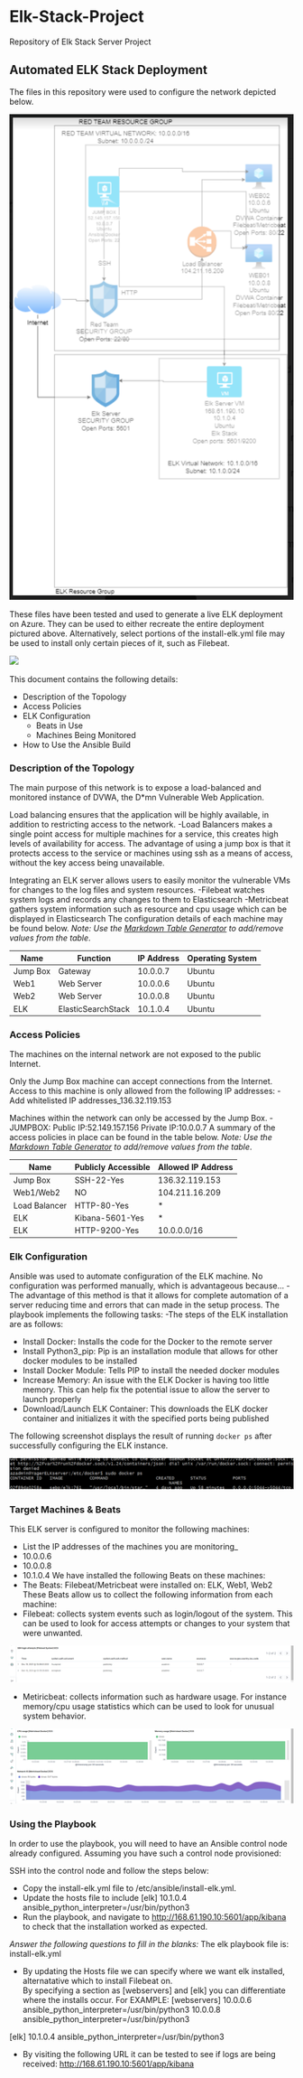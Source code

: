 # Elk-Stack-Project
Repository of Elk Stack Server Project
## Automated ELK Stack Deployment

The files in this repository were used to configure the network depicted below.

![](Diagrams/Network_Diagram.png.png)


These files have been tested and used to generate a live ELK deployment on Azure. They can be used to either recreate the entire deployment pictured above. Alternatively, select portions of the install-elk.yml file may be used to install only certain pieces of it, such as Filebeat.

![](Ansible/install-elk.yml)

This document contains the following details:
- Description of the Topology
- Access Policies
- ELK Configuration
  - Beats in Use
  - Machines Being Monitored
- How to Use the Ansible Build


### Description of the Topology

The main purpose of this network is to expose a load-balanced and monitored instance of DVWA, the D*mn Vulnerable Web Application.

Load balancing ensures that the application will be highly available, in addition to restricting access to the network.
-Load Balancers makes a single point access for multiple machines for a service, this creates high levels of availability for access.  The advantage of using a jump box is that it protects access to the service or machines using ssh as a means of access, without the key access being unavailable. 

Integrating an ELK server allows users to easily monitor the vulnerable VMs for changes to the log files and system resources.
-Filebeat watches system logs and records any changes to them to Elasticsearch
-Metricbeat gathers system information such as resource and cpu usage which can be displayed in Elasticsearch
The configuration details of each machine may be found below.
_Note: Use the [Markdown Table Generator](http://www.tablesgenerator.com/markdown_tables) to add/remove values from the table_.

| Name     | Function           | IP Address | Operating System |
|----------|--------------------|------------|------------------|
| Jump Box | Gateway            | 10.0.0.7   | Ubuntu           |
| Web1     | Web Server         | 10.0.0.6   | Ubuntu           |
| Web2     | Web Server         | 10.0.0.8   | Ubuntu           |
| ELK      | ElasticSearchStack | 10.1.0.4   | Ubuntu           |


### Access Policies

The machines on the internal network are not exposed to the public Internet. 

Only the Jump Box machine can accept connections from the Internet. Access to this machine is only allowed from the following IP addresses:
-Add whitelisted IP addresses_136.32.119.153

Machines within the network can only be accessed by the Jump Box.
-JUMPBOX:
	Public IP:52.149.157.156
	Private IP:10.0.0.7
A summary of the access policies in place can be found in the table below.
_Note: Use the [Markdown Table Generator](http://www.tablesgenerator.com/markdown_tables) to add/remove values from the table_.

| Name          | Publicly Accessible | Allowed IP Address |
|---------------|---------------------|--------------------|
| Jump Box      | SSH-22-Yes          | 136.32.119.153     |
| Web1/Web2     | NO                  | 104.211.16.209     |
| Load Balancer | HTTP-80-Yes         | *                  |
| ELK           | Kibana-5601-Yes     | *                  |
| ELK           | HTTP-9200-Yes       | 10.0.0.0/16        |

### Elk Configuration

Ansible was used to automate configuration of the ELK machine. No configuration was performed manually, which is advantageous because...
-The advantage of this method is that it allows for complete automation of a server reducing time and errors that can made in the setup process.
The playbook implements the following tasks:
-The steps of the ELK installation are as follows:
- Install Docker: Installs the code for the Docker to the remote server
- Install Python3_pip: Pip is an installation module that allows for other docker modules to be installed
- Install Docker Module: Tells PIP to install the needed docker modules
- Increase Memory: An issue with the ELK Docker is having too little memory. This can help fix the potential issue to allow the server to launch properly
- Download/Launch ELK Container: This downloads the ELK docker container and initializes it with the specified ports being published

The following screenshot displays the result of running `docker ps` after successfully configuring the ELK instance.

![](Diagrams/Docker.png.png)


### Target Machines & Beats
This ELK server is configured to monitor the following machines:
- List the IP addresses of the machines you are monitoring_
- 10.0.0.6
- 10.0.0.8
- 10.1.0.4
We have installed the following Beats on these machines:
- The Beats: Filebeat/Metricbeat were installed on: ELK, Web1, Web2
These Beats allow us to collect the following information from each machine:
- Filebeat: collects system events such as login/logout of the system. This can be used to look for access attempts or changes to your system that were unwanted. 

![](https://github.com/andrewjameslee1988/Elk-Stack-Project/blob/main/Diagrams/FileBeat%20syslog.png.png?raw=true)
 
- Metiricbeat: collects information such as hardware usage. For instance memory/cpu usage statistics which can be used to look for unusual system behavior. 

![](https://github.com/andrewjameslee1988/Elk-Stack-Project/blob/main/Diagrams/MetricBeat%20syslog.png.png)

### Using the Playbook
In order to use the playbook, you will need to have an Ansible control node already configured. Assuming you have such a control node provisioned: 

SSH into the control node and follow the steps below:
- Copy the install-elk.yml file to /etc/ansible/install-elk.yml.
- Update the hosts file to include [elk] 10.1.0.4 ansible_python_interpreter=/usr/bin/python3
- Run the playbook, and navigate to http://168.61.190.10:5601/app/kibana to check that the installation worked as expected.

_Answer the following questions to fill in the blanks:_
The elk playbook file is: install-elk.yml
- By updating the Hosts file we can specify where we want elk installed, alternatative which to install Filebeat on.  
By specifying a section as [webservers] and [elk] you can differentiate where the installs occur. For EXAMPLE:
[webservers]
10.0.0.6 ansible_python_interpreter=/usr/bin/python3
10.0.0.8 ansible_python_interpreter=/usr/bin/python3

[elk]
10.1.0.4 ansible_python_interpreter=/usr/bin/python3

- By visiting the following URL it can be tested to see if logs are being received:
http://168.61.190.10:5601/app/kibana
